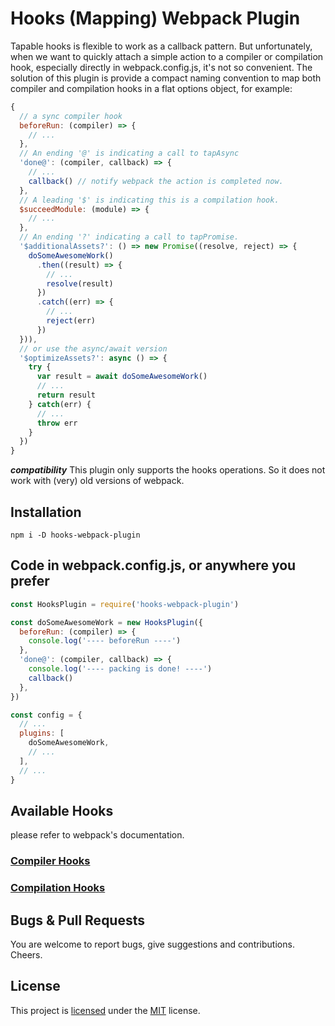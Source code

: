 # Hooks (Mapping) Webpack Plugin
Tapable hooks is flexible to work as a callback pattern. But unfortunately, when we want to quickly attach a simple action to a compiler or compilation hook, especially directly in webpack.config.js, it's not so convenient.
The solution of this plugin is provide a compact naming convention to map both compiler and compilation hooks in a flat options object, for example:
```js
{
  // a sync compiler hook
  beforeRun: (compiler) => {
    // ...
  },
  // An ending '@' is indicating a call to tapAsync
  'done@': (compiler, callback) => {
    // ...
    callback() // notify webpack the action is completed now.
  },
  // A leading '$' is indicating this is a compilation hook.
  $succeedModule: (module) => {
    // ...
  },
  // An ending '?' indicating a call to tapPromise.
  '$additionalAssets?': () => new Promise((resolve, reject) => {
    doSomeAwesomeWork()
      .then((result) => {
        // ...
        resolve(result)
      })
      .catch((err) => {
        // ...
        reject(err)
      })
  })),
  // or use the async/await version
  '$optimizeAssets?': async () => {
    try {
      var result = await doSomeAwesomeWork()
      // ...
      return result
    } catch(err) {
      // ...
      throw err
    }
  })
}
```

***compatibility***
This plugin only supports the hooks operations. So it does not work with (very) old versions of webpack.

## Installation
```shell
npm i -D hooks-webpack-plugin
```

## Code in webpack.config.js, or anywhere you prefer
```js
const HooksPlugin = require('hooks-webpack-plugin')

const doSomeAwesomeWork = new HooksPlugin({
  beforeRun: (compiler) => {
    console.log('---- beforeRun ----')
  },
  'done@': (compiler, callback) => {
    console.log('---- packing is done! ----')
    callback()
  },
})

const config = {
  // ...
  plugins: [
    doSomeAwesomeWork,
    // ...
  ],
  // ...
}
```

## Available Hooks
please refer to webpack's documentation.
### [Compiler Hooks](https://webpack.js.org/api/compiler-hooks)
### [Compilation Hooks](https://webpack.js.org/api/compilation-hooks/)

## Bugs & Pull Requests
You are welcome to report bugs, give suggestions and contributions. Cheers.

## License
This project is [licensed](LICENSE.md) under the [MIT](https://opensource.org/licenses/MIT) license.
